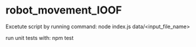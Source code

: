 # robot_movement_IOOF

Excetute script by running command:
node index.js data/<input_file_name>

run unit tests with: npm test